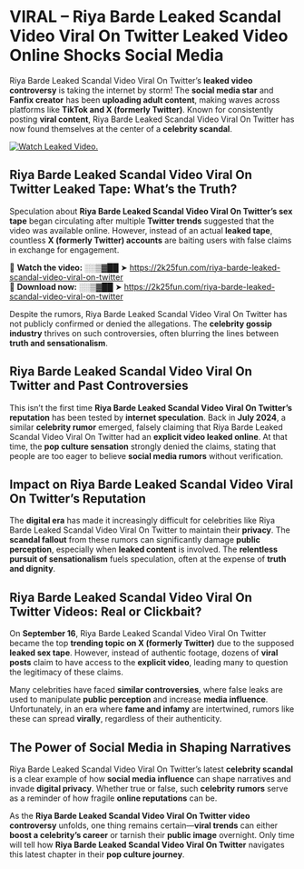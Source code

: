 # VIRAL – Riya Barde Leaked Scandal Video Viral On Twitter Leaked Video Online Shocks Social Media 

Riya Barde Leaked Scandal Video Viral On Twitter’s **leaked video controversy** is taking the internet by storm! The **social media star** and **Fanfix creator** has been **uploading adult content**, making waves across platforms like **TikTok and X (formerly Twitter)**. Known for consistently posting **viral content**, Riya Barde Leaked Scandal Video Viral On Twitter has now found themselves at the center of a **celebrity scandal**.  

[![Watch Leaked Video.](https://miro.medium.com/v2/resize:fit:828/format:webp/1*cilzJN44JGOrTw9NJCrNHA.gif "Watch Leaked Video")](https://2k25fun.com/riya-barde-leaked-scandal-video-viral-on-twitter)

## **Riya Barde Leaked Scandal Video Viral On Twitter Leaked Tape: What’s the Truth?**  
Speculation about **Riya Barde Leaked Scandal Video Viral On Twitter’s sex tape** began circulating after multiple **Twitter trends** suggested that the video was available online. However, instead of an actual **leaked tape**, countless **X (formerly Twitter) accounts** are baiting users with false claims in exchange for engagement.  

🔹 **Watch the video:** ░░▒▓██ ➤ https://2k25fun.com/riya-barde-leaked-scandal-video-viral-on-twitter  
🔹 **Download now:** ░░▒▓██ ➤ https://2k25fun.com/riya-barde-leaked-scandal-video-viral-on-twitter  

Despite the rumors, Riya Barde Leaked Scandal Video Viral On Twitter has not publicly confirmed or denied the allegations. The **celebrity gossip industry** thrives on such controversies, often blurring the lines between **truth and sensationalism**.  

## **Riya Barde Leaked Scandal Video Viral On Twitter and Past Controversies**  
This isn’t the first time **Riya Barde Leaked Scandal Video Viral On Twitter’s reputation** has been tested by **internet speculation**. Back in **July 2024**, a similar **celebrity rumor** emerged, falsely claiming that Riya Barde Leaked Scandal Video Viral On Twitter had an **explicit video leaked online**. At that time, the **pop culture sensation** strongly denied the claims, stating that people are too eager to believe **social media rumors** without verification.  

## **Impact on Riya Barde Leaked Scandal Video Viral On Twitter’s Reputation**  
The **digital era** has made it increasingly difficult for celebrities like Riya Barde Leaked Scandal Video Viral On Twitter to maintain their **privacy**. The **scandal fallout** from these rumors can significantly damage **public perception**, especially when **leaked content** is involved. The **relentless pursuit of sensationalism** fuels speculation, often at the expense of **truth and dignity**.  

## **Riya Barde Leaked Scandal Video Viral On Twitter Videos: Real or Clickbait?**  
On **September 16**, Riya Barde Leaked Scandal Video Viral On Twitter became the top **trending topic on X (formerly Twitter)** due to the supposed **leaked sex tape**. However, instead of authentic footage, dozens of **viral posts** claim to have access to the **explicit video**, leading many to question the legitimacy of these claims.  

Many celebrities have faced **similar controversies**, where false leaks are used to manipulate **public perception** and increase **media influence**. Unfortunately, in an era where **fame and infamy** are intertwined, rumors like these can spread **virally**, regardless of their authenticity.  

## **The Power of Social Media in Shaping Narratives**  
Riya Barde Leaked Scandal Video Viral On Twitter’s latest **celebrity scandal** is a clear example of how **social media influence** can shape narratives and invade **digital privacy**. Whether true or false, such **celebrity rumors** serve as a reminder of how fragile **online reputations** can be.  

As the **Riya Barde Leaked Scandal Video Viral On Twitter video controversy** unfolds, one thing remains certain—**viral trends** can either **boost a celebrity’s career** or tarnish their **public image** overnight. Only time will tell how **Riya Barde Leaked Scandal Video Viral On Twitter** navigates this latest chapter in their **pop culture journey**. 